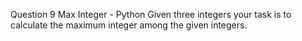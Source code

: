 Question 9
Max Integer - Python
Given three integers your task is to calculate the maximum integer among the given integers.
